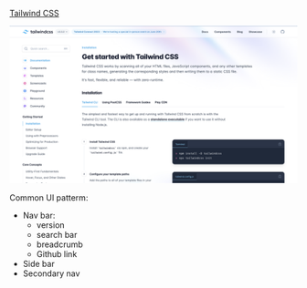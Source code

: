 [Tailwind CSS](https://tailwindcss.com/docs/installation)

![tailwind CSS doc](../assets/tailwinCSS-doc.png)

Common UI patterm:
  - Nav bar: 
    - version
    - search bar
    - breadcrumb
    - Github link
  - Side bar
  - Secondary nav